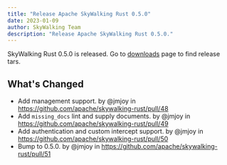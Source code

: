 ```yaml
---
title: "Release Apache SkyWalking Rust 0.5.0"
date: 2023-01-09
author: SkyWalking Team
description: "Release Apache SkyWalking Rust 0.5.0."
---
```


SkyWalking Rust 0.5.0 is released. Go to [downloads](/downloads) page to find release tars.

## What's Changed

- Add management support. by @jmjoy in https://github.com/apache/skywalking-rust/pull/48
- Add `missing_docs` lint and supply documents. by @jmjoy in https://github.com/apache/skywalking-rust/pull/49
- Add authentication and custom intercept support. by @jmjoy in https://github.com/apache/skywalking-rust/pull/50
- Bump to 0.5.0. by @jmjoy in https://github.com/apache/skywalking-rust/pull/51
